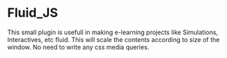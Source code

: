 # Fluid_JS

This small plugin is usefull in making e-learning projects like Simulations, Interactives, etc fluid.
This will scale the contents according to size of the window. No need to write any css media queries.
